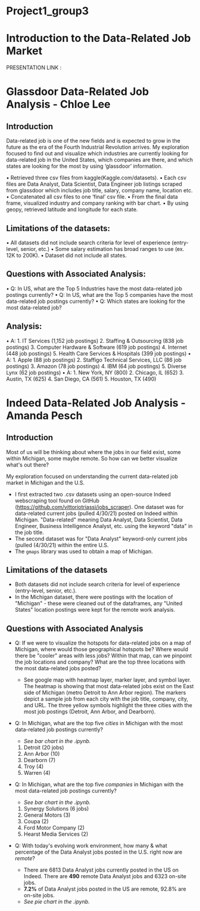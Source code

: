 # Project1_group3
# Introduction to the Data-Related Job Market

PRESENTATION LINK : 

# Glassdoor Data-Related Job Analysis - Chloe Lee
## Introduction

Data-related job is one of the new fields and is expected to grow in the future as the era of the Fourth Industrial Revolution arrives. My exploration focused to find out and visualize which industries are currently looking for data-related job in the United States, which companies are there, and which states are looking for the most by using ‘glassdoor’ information.

• Retrieved three csv files from kaggle(Kaggle.com/datasets). 
• Each csv files are Data Analyst, Data Scientist, Data Engineer job listings scraped from glassdoor which includes job title, salary, company name, location etc. 
• Concatenated all csv files to one ‘final’ csv file. 
• From the final data frame, visualized industry and company ranking with bar chart. 
• By using geopy, retrieved latitude and longitude for each state.

## Limitations of the datasets: 
• All datasets did not include search criteria for level of experience (entry-level, senior, etc.) 
• Some salary estimation has broad ranges to use (ex. 12K to 200K). 
• Dataset did not include all states.

## Questions with Associated Analysis: 
• Q: In US, what are the Top 5 Industries have the most data-related job postings currently? 
• Q: In US, what are the Top 5 companies have the most data-related job postings currently? 
• Q: Which states are looking for the most data-related job?

## Analysis: 
• A: 1. IT Services (1,152 job postings) 
     2. Staffing & Outsourcing (838 job postings) 
     3. Computer Hardware & Software (619 job postings) 
     4. Internet (448 job postings) 
     5. Health Care Services & Hospitals (399 job postings) 
• A: 1. Apple (88 job postings) 
     2. Staffigo Technical Services, LLC (86 job postings) 
     3. Amazon (78 job postings) 
     4. IBM (64 job postings) 
     5. Diverse Lynx (62 job postings) 
• A: 1. New York, NY (800) 
     2. Chicago, IL (652) 
     3. Austin, TX (625) 
     4. San Diego, CA (561) 
     5. Houston, TX (490)



# Indeed Data-Related Job Analysis - Amanda Pesch

## Introduction
Most of us will be thinking about where the jobs in our field exist, some within Michigan, some maybe remote.  So how can we better visualize what's out there?

My exploration focused on understanding the current data-related job market in Michigan and the U.S.
- I first extracted two .csv datasets using an open-source Indeed webscraping tool found on GitHub (https://github.com/vittoriotriassi/jobs_scraper).  One dataset was for data-related current jobs (pulled 4/30/21) posted on Indeed within Michigan.  "Data-related" meaning Data Analyst, Data Scientist, Data Engineer, Business Intelligence Analyst, etc. using the keyword "data" in the job title.
- The second dataset was for "Data Analyst" keyword-only current jobs (pulled (4/30/21) within the entire U.S.  
- The `gmaps` library was used to obtain a map of Michigan.

## Limitations of the datasets
- Both datasets did not include search criteria for level of experience (entry-level, senior, etc.).
- In the Michigan dataset, there were postings with the location of "Michigan" - these were cleaned out of the dataframes, any "United States" location postings were kept for the remote work analysis. 

## Questions with Associated Analysis
- Q: If we were to visualize the hotspots for data-related jobs on a map of Michigan, where would those geographical hotspots be?  Where would there be "cooler" areas with less jobs?  Within that map, can we pinpoint the job locations and company?  What are the top three locations with the most data-related jobs posted?
  - See google map with heatmap layer, marker layer, and symbol layer.  The heatmap is showing that most data-related jobs exist on the East side of Michigan (metro Detroit to Ann Arbor region).  The markers depict a sample job from each city with the job title, company, city, and URL.  The three yellow symbols highlight the three cities with the most job postings (Detroit, Ann Arbor, and Dearborn).

- Q: In Michigan, what are the top five *cities* in Michigan with the most data-related job postings currently?
  - *See bar chart in the .ipynb.*   
  1. Detroit (20 jobs)
  2. Ann Arbor (10)
  3. Dearborn (7)
  4. Troy (4)
  5. Warren (4)
     
- Q: In Michigan, what are the top five *companies* in Michigan with the most data-related job postings currently? 
  -  *See bar chart in the .ipynb.*
  1. Synergy Solutions (6 jobs)
  2. General Motors (3)
  3. Coupa (2)
  4. Ford Motor Company (2)
  5. Hearst Media Services (2)

   
- Q: With today's evolving work environment, how many & what percentage of the Data Analyst jobs posted in the U.S. right now are *remote*?
  - There are 6813 Data Analyst jobs currently posted in the US on Indeed.  There are **490** remote Data Analyst jobs and 6323 on-site jobs.
  - **7.2%** of Data Analyst jobs posted in the US are remote, 92.8% are on-site jobs.  
  - *See pie chart in the .ipynb.*
